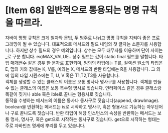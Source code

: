 # [Item 68] 일반적으로 통용되는 명명 규칙을 따르라.

자바이 명명 규칙은 크게 철자와 문법, 두 범주로 나뉘고 명명 규칙을 지켜야 좋은 프로그래밍이 될 수 있습니다. 대표적으로 메서드와 필드 내임의 첫 글자는 소문자를 사용합니다. 하지만 상수 필드의 경우 예외입니다. 상수는 모두 대무자를 이용하며 단어 사이는 _로 구분 합니다. ex)MAX_VALUE.. 상수 필드는 값이 static final 필드를 말합니다. 타입 매개변수 같은 경우 한 문자로 표현되며, 임의의 타입에는 T를, 컬렉션 원소의 타입은 E, 맵의 키와 값에는 K, V를, 예외는 X, 메서드의 반환 타입에는 R을 사용합니다. 그 외에 임의 타입 시퀀스에는 T, U, V 혹은 T1,T2,T3를 사용합니다.
</br>
객체를 생성할 수 있는 클래스의 이름은 보통 명사나 명사구를 사용합니다. 객체를 만들 수 없는 클래스의 이름은 보통 복수형 명사로 짓습니다. 인터페이스 같은 경우 클래스랑 똑같이 짓거나 able 혹은 ible로 끝나는 형용사로 짓습니다.
</br>
동작을 수행하는 메서드의 이름은 동사나 동사구로 짓습니다(append, drawImage). boolean을 반환하는 메서드는 is로 시작하고 명사구, 혹은 형용사로 기능하는 아무단어나 구로 끝나도록 짓습니다. 반환 타입이 해당 인스턴스의 속성을 반환하는 메서드는 보통 명사, 명사구, 혹은 get으로 시작하는 동사구로 짓습니다. get으로 시작하는 형태는 주로 자바빈즈 명세에 뿌리를 두고 있습니다.